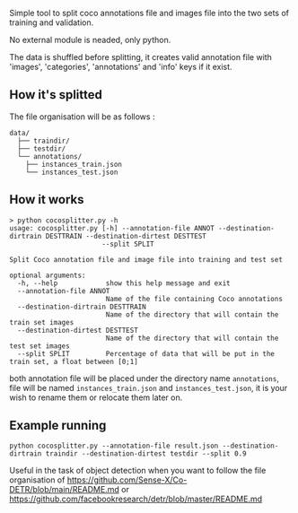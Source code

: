 Simple tool to split coco annotations file and images file into the two sets of training and validation. 

No external module is neaded, only python.

The data is shuffled before splitting, it creates valid annotation file with 'images', 'categories', 'annotations' and 'info' keys if it exist.

## How it's splitted

The file organisation will be as follows :

```
data/
  ├── traindir/
  ├── testdir/
  └── annotations/
  	├── instances_train.json
  	└── instances_test.json
```

## How it works

```
> python cocosplitter.py -h
usage: cocosplitter.py [-h] --annotation-file ANNOT --destination-dirtrain DESTTRAIN --destination-dirtest DESTTEST
                       --split SPLIT

Split Coco annotation file and image file into training and test set

optional arguments:
  -h, --help            show this help message and exit
  --annotation-file ANNOT
                        Name of the file containing Coco annotations
  --destination-dirtrain DESTTRAIN
                        Name of the directory that will contain the train set images
  --destination-dirtest DESTTEST
                        Name of the directory that will contain the test set images
  --split SPLIT         Percentage of data that will be put in the train set, a float between [0;1]
```

both annotation file will be placed under the directory name `annotations`, file will be named `instances_train.json` and  `instances_test.json`, it is your wish to rename them or relocate them later on. 

## Example running 

``` 
python cocosplitter.py --annotation-file result.json --destination-dirtrain traindir --destination-dirtest testdir --split 0.9
```

Useful in the task of object detection when you want to follow the file organisation of https://github.com/Sense-X/Co-DETR/blob/main/README.md or https://github.com/facebookresearch/detr/blob/master/README.md
